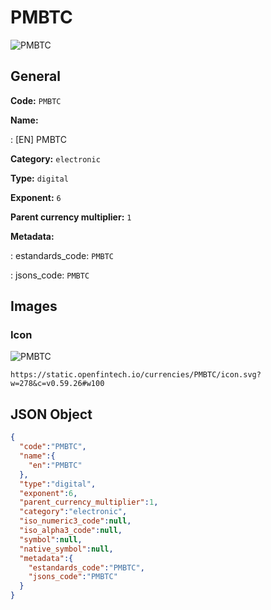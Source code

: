 
# PMBTC 
![PMBTC](https://static.openfintech.io/currencies/PMBTC/icon.svg?w=278&c=v0.59.26#w100)  

## General 
 
**Code:** `PMBTC` 
 
**Name:** 
 
:	[EN] PMBTC 
 
**Category:** `electronic` 
 
**Type:** `digital` 
 
**Exponent:** `6` 
 
**Parent currency multiplier:** `1` 
 
**Metadata:** 
 
:	estandards_code: `PMBTC` 
 
:	jsons_code: `PMBTC` 
 

## Images 

### Icon 
 
![PMBTC](https://static.openfintech.io/currencies/PMBTC/icon.svg?w=278&c=v0.59.26#w100)  

```
https://static.openfintech.io/currencies/PMBTC/icon.svg?w=278&c=v0.59.26#w100
```  

## JSON Object 

```json
{
  "code":"PMBTC",
  "name":{
    "en":"PMBTC"
  },
  "type":"digital",
  "exponent":6,
  "parent_currency_multiplier":1,
  "category":"electronic",
  "iso_numeric3_code":null,
  "iso_alpha3_code":null,
  "symbol":null,
  "native_symbol":null,
  "metadata":{
    "estandards_code":"PMBTC",
    "jsons_code":"PMBTC"
  }
}
```  
